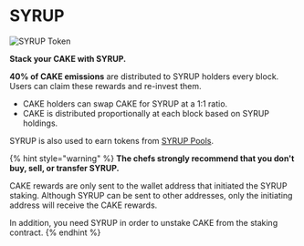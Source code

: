 # SYRUP

![SYRUP Token](../.gitbook/assets/icon-square-512.png)

**Stack your CAKE with SYRUP.** 

**40% of CAKE emissions** are distributed to SYRUP holders every block. Users can claim these rewards and re-invest them.

* CAKE holders can swap CAKE for SYRUP at a 1:1 ratio.
* CAKE is distributed proportionally at each block based on SYRUP holdings.

SYRUP is also used to earn tokens from [SYRUP Pools](../syrup-pools/syrup-pool.md).

{% hint style="warning" %}
**The chefs strongly recommend that you don't buy, sell, or transfer SYRUP.**

CAKE rewards are only sent to the wallet address that initiated the SYRUP staking. Although SYRUP can be sent to other addresses, only the initiating address will receive the CAKE rewards.

In addition, you need SYRUP in order to unstake CAKE from the staking contract.
{% endhint %}

